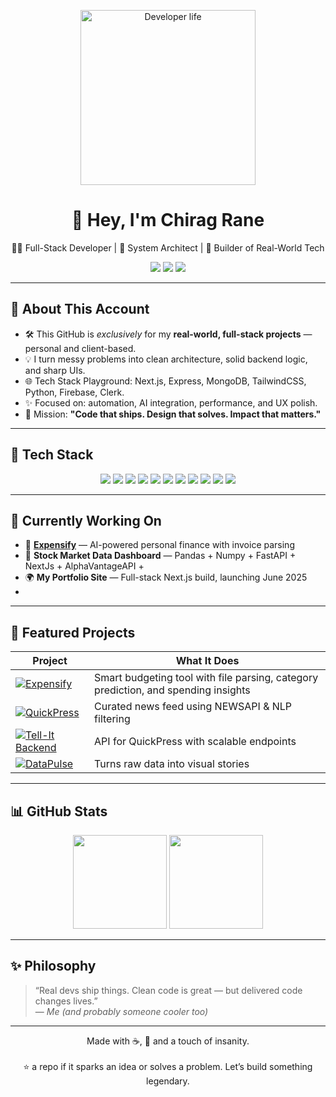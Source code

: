 <!-- BANNER/GIF -->
<p align="center">
  <img src="https://media.giphy.com/media/L8K62iTDkzGX6/giphy.gif" width="280" alt="Developer life">
</p>

<h1 align="center">🚀 Hey, I'm Chirag Rane</h1>
<p align="center">👨‍💻 Full-Stack Developer | 🧱 System Architect | 🔧 Builder of Real-World Tech</p>

<p align="center">
  <a href="https://www.instagram.com/chiragrane04/"><img src="https://img.shields.io/badge/Instagram-%23E4405F.svg?style=for-the-badge&logo=instagram&logoColor=white" /></a>
  <a href="https://www.linkedin.com/in/chirag-rane-2a7ba5270/"><img src="https://img.shields.io/badge/LinkedIn-%230077B5.svg?style=for-the-badge&logo=linkedin&logoColor=white" /></a>
  <a href="#"><img src="https://img.shields.io/badge/Portfolio-Releasing_June_2025-FF8C00?style=for-the-badge&logo=fire&logoColor=white" /></a>
</p>

---

## 🧠 About This Account

- 🛠 This GitHub is *exclusively* for my **real-world, full-stack projects** — personal and client-based.
- 💡 I turn messy problems into clean architecture, solid backend logic, and sharp UIs.
- 🌐 Tech Stack Playground: Next.js, Express, MongoDB, TailwindCSS, Python, Firebase, Clerk.
- ✨ Focused on: automation, AI integration, performance, and UX polish.
- 🎯 Mission: **"Code that ships. Design that solves. Impact that matters."**

---

## 🧰 Tech Stack

<p align="center">
  <img src="https://img.shields.io/badge/Next.js-000000?style=for-the-badge&logo=nextdotjs&logoColor=white" />
  <img src="https://img.shields.io/badge/Express.js-404D59?style=for-the-badge&logo=express&logoColor=white" />
  <img src="https://img.shields.io/badge/MongoDB-47A248?style=for-the-badge&logo=mongodb&logoColor=white" />
  <img src="https://img.shields.io/badge/Tailwind_CSS-06B6D4?style=for-the-badge&logo=tailwindcss&logoColor=white" />
  <img src="https://img.shields.io/badge/Clerk-3E1E50?style=for-the-badge&logo=clerk&logoColor=white" />
  <img src="https://img.shields.io/badge/Firebase-FFCA28?style=for-the-badge&logo=firebase&logoColor=black" />
  <img src="https://img.shields.io/badge/Python-3776AB?style=for-the-badge&logo=python&logoColor=white" />
  <img src="https://img.shields.io/badge/FastAPI-009688?style=for-the-badge&logo=fastapi&logoColor=white" />
  <img src="https://img.shields.io/badge/Flutter-02569B?style=for-the-badge&logo=flutter&logoColor=white" />
  <img src="https://img.shields.io/badge/Django-092E20?style=for-the-badge&logo=django&logoColor=white" />
  <img src="https://img.shields.io/badge/JavaScript-F7DF1E?style=for-the-badge&logo=javascript&logoColor=black" />
</p>

---

## 🚧 Currently Working On

- 🧾 **[Expensify](https://github.com/chiragRane-Projects/Expensify)** — AI-powered personal finance with invoice parsing
- 🔐 **Stock Market Data Dashboard** — Pandas + Numpy + FastAPI + NextJs + AlphaVantageAPI + 
- 🌍 **My Portfolio Site** — Full-stack Next.js build, launching June 2025
- 
---

## 💼 Featured Projects

| Project | What It Does |
|--------|---------------|
| [![Expensify](https://img.shields.io/badge/Expensify-AI_Budgeting-blue?style=flat-square)](https://github.com/chiragRane-Projects/Expensify) | Smart budgeting tool with file parsing, category prediction, and spending insights |
| [![QuickPress](https://img.shields.io/badge/QuickPress-News_Aggregator-orange?style=flat-square)](https://github.com/chiragRane-Projects/QuickPress) | Curated news feed using NEWSAPI & NLP filtering |
| [![Tell-It Backend](https://img.shields.io/badge/TellIt-Backend_Server-red?style=flat-square)](https://github.com/chiragRane-Projects/TellIt-backend.git) | API for QuickPress with scalable endpoints |
| [![DataPulse](https://img.shields.io/badge/DataPulse-Data_Visualizer-green?style=flat-square)](https://github.com/chiragRane-Projects/DataPulse) | Turns raw data into visual stories |

---

## 📊 GitHub Stats

<div align="center">
  <img height="150em" src="https://github-readme-stats.vercel.app/api?username=chiragRane-Projects&show_icons=true&theme=tokyonight&hide_border=true" />
  <img height="150em" src="https://github-readme-stats.vercel.app/api/top-langs/?username=chiragRane-Projects&layout=compact&theme=tokyonight&hide_border=true" />
</div>

---

## ✨ Philosophy

> “Real devs ship things. Clean code is great — but delivered code changes lives.”  
> — *Me (and probably someone cooler too)*

---

<p align="center">
  Made with ☕, 🧠 and a touch of insanity.
  <br><br>
  ⭐ a repo if it sparks an idea or solves a problem. Let’s build something legendary.
</p>
